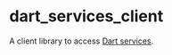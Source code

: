 # dart_services_client

A client library to access [Dart services](https://github.com/dart-lang/dart-services).
